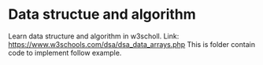 # Data structue and algorithm
Learn data structure and algorithm in w3scholl.
Link: https://www.w3schools.com/dsa/dsa_data_arrays.php
This is folder contain code to implement follow example.